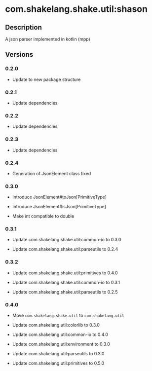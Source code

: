 # com.shakelang.shake.util:shason

## Description

A json parser implemented in kotlin (mpp)

## Versions

### 0.2.0

* Update to new package structure

### 0.2.1

* Update dependencies

### 0.2.2

* Update dependencies

### 0.2.3

* Update dependencies

### 0.2.4

* Generation of JsonElement class fixed

### 0.3.0

* Introduce JsonElement#toJson[PrimitiveType]

* Introduce JsonElement#isJson[PrimitiveType]

* Make int compatible to double

### 0.3.1

* Update com.shakelang.shake.util:common-io to 0.3.0

* Update com.shakelang.shake.util:parseutils to 0.2.4

### 0.3.2

* Update com.shakelang.shake.util:primitives to 0.4.0

* Update com.shakelang.shake.util:common-io to 0.3.1

* Update com.shakelang.shake.util:parseutils to 0.2.5

### 0.4.0

* Move `com.shakelang.shake.util` to `com.shakelang.util`

* Update com.shakelang.util:colorlib to 0.3.0

* Update com.shakelang.util:common-io to 0.4.0

* Update com.shakelang.util:environment to 0.3.0

* Update com.shakelang.util:parseutils to 0.3.0

* Update com.shakelang.util:primitives to 0.5.0